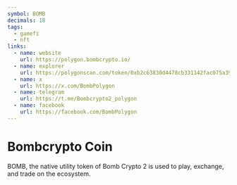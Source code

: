 ```yaml
---
symbol: BOMB
decimals: 18
tags:
  - gamefi
  - nft
links:
  - name: website
    url: https://polygon.bombcrypto.io/
  - name: explorer
    url: https://polygonscan.com/token/0xb2c63830d4478cb331142fac075a39671a5541dc
  - name: x
    url: https://x.com/BombPolygon
  - name: telegram
    url: https://t.me/Bombcrypto2_polygon
  - name: facebook
    url: https://facebook.com/BombPolygon
---
```


# Bombcrypto Coin

BOMB, the native utility token of Bomb Crypto 2 is used to play, exchange, and trade on the ecosystem.
